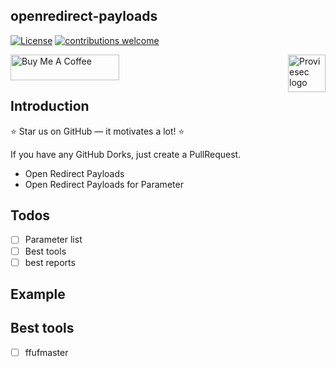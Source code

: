 ## openredirect-payloads
[![License](https://img.shields.io/badge/license-MIT-_red.svg)](https://opensource.org/licenses/MIT)
[![contributions welcome](https://img.shields.io/badge/contributions-welcome-brightgreen.svg?style=flat)](https://github.com/dwisiswant0/go-dork/issues)

<a href="https://proviesec.org/">
    <img src="https://avatars.githubusercontent.com/u/92156402?s=400&u=7fe0dbb9085a37818ee8c2b061432a9a69cbff42&v=4" alt="Proviesec logo" title="Proviesec" align="right" height="60" />
</a>
<a href="https://www.buymeacoffee.com/proviesec" target="_blank"><img src="https://cdn.buymeacoffee.com/buttons/default-orange.png" alt="Buy Me A Coffee" height="41" width="174"></a>

## Introduction 

:star: Star us on GitHub — it motivates a lot! :star:

If you have any GitHub Dorks, just create a PullRequest. 

- Open Redirect Payloads
- Open Redirect Payloads for Parameter

## Todos 
- [ ] Parameter list 
- [ ] Best tools
- [ ] best reports 

## Example

## Best tools
- [ ] ffufmaster

